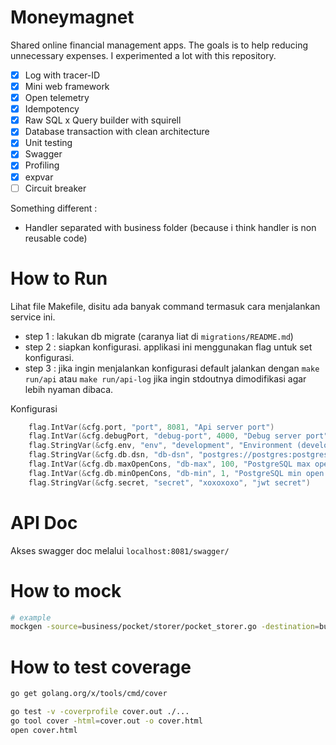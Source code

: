 # Moneymagnet
Shared online financial management apps. The goals is to help reducing unnecessary expenses.
I experimented a lot with this repository.
- [x] Log with tracer-ID
- [x] Mini web framework
- [x] Open telemetry
- [x] Idempotency
- [x] Raw SQL x Query builder with squirell
- [x] Database transaction with clean architecture
- [x] Unit testing
- [x] Swagger
- [x] Profiling
- [x] expvar
- [ ] Circuit breaker

Something different :
- Handler separated with business folder (because i think handler is non reusable code)

# How to Run
Lihat file Makefile, disitu ada banyak command termasuk cara menjalankan service ini.
- step 1 : lakukan db migrate (caranya liat di `migrations/README.md`)
- step 2 : siapkan konfigurasi. applikasi ini menggunakan flag untuk set konfigurasi.
- step 3 : jika ingin menjalankan konfigurasi default jalankan dengan `make run/api` atau `make run/api-log` jika ingin stdoutnya dimodifikasi agar lebih nyaman dibaca.

Konfigurasi
```go
	flag.IntVar(&cfg.port, "port", 8081, "Api server port")
	flag.IntVar(&cfg.debugPort, "debug-port", 4000, "Debug server port")
	flag.StringVar(&cfg.env, "env", "development", "Environment (development|staging|production)")
	flag.StringVar(&cfg.db.dsn, "db-dsn", "postgres://postgres:postgres@localhost:5432/money_magnet?sslmode=disable", "PostgreSQL DSN")
	flag.IntVar(&cfg.db.maxOpenCons, "db-max", 100, "PostgreSQL max open connections")
	flag.IntVar(&cfg.db.minOpenCons, "db-min", 1, "PostgreSQL min open connections")
	flag.StringVar(&cfg.secret, "secret", "xoxoxoxo", "jwt secret")
```

# API Doc
Akses swagger doc melalui `localhost:8081/swagger/`

# How to mock
```bash
# example
mockgen -source=business/pocket/storer/pocket_storer.go -destination=business/pocket/mock_storer/pocket_storer.go
```

# How to test coverage
```bash
go get golang.org/x/tools/cmd/cover

go test -v -coverprofile cover.out ./...
go tool cover -html=cover.out -o cover.html
open cover.html
```
